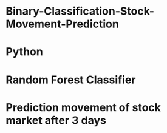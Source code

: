 # Binary-Classification-Stock-Movement-Prediction
# Python
# Random Forest Classifier
# Prediction movement of stock market after 3 days

